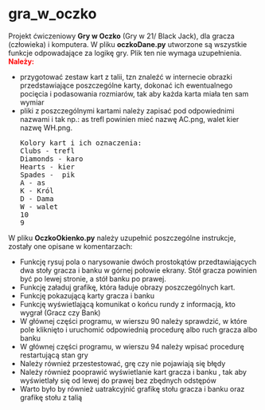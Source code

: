 # gra_w_oczko
Projekt ćwiczeniowy <b>Gry w Oczko</b> (Gry w 21/ Black Jack), dla gracza (człowieka) i komputera.
W pliku <b>oczkoDane.py</b> utworzone są wszystkie funkcje odpowadające za logikę gry. Plik ten nie wymaga uzupełnienia.
<B><font color ="red">Należy:</font> </b>
<ul>
<li>przygotować zestaw kart z talii, tzn znaleźć w internecie obrazki przedstawiające poszczególne karty, dokonać ich ewentualnego pocięcia i podasowania rozmiarów, tak aby każda
karta miała ten sam wymiar</li>
<li>pliki z poszczególnymi kartami należy zapisać pod odpowiednimi nazwami i tak np.: as trefl powinien mieć nazwę AC.png, walet kier nazwę WH.png.
<pre>
Kolory kart i ich oznaczenia:
Clubs - trefl
Diamonds - karo
Hearts - kier
Spades -  pik 
A - as
K - Król
D - Dama
W - walet
10
9
</pre>
</li>
</ul>

W pliku <b>OczkoOkienko.py</b> należy uzupełnić poszczególne instrukcje, zostały one opisane w komentarzach:
<ul>
<li>Funkcję rysuj pola o narysowanie dwóch prostokątów przedtawiających dwa stoły gracza i banku w górnej połowie ekrany.
Stół gracza powinien być po lewej stronie, a stół banku po prawej.</li>
<li>Funkcję załaduj grafikę, która ładuje obrazy poszczególnych kart.</li>
<li>Funkcję pokazującą karty gracza i banku</li>
<li>Funkcję wyświetlającą komunikat o końcu rundy z informacją, kto wygrał (Gracz czy Bank)</li>
<li>W głównej części programu, w wierszu 90 należy sprawdzić, w które pole kliknięto i uruchomić odpowiednią procedurę albo ruch gracza albo banku</li>
<li>W głównej części programu, w wierszu 94 należy wpisać procedurę restartującą stan gry</li>
<li>Należy również przestestować, grę czy nie pojawiają się błędy</li>
<li>Należy również pooprawić wyświetlanie kart gracza i banku , tak aby wyświetlały się od lewej do prawej bez zbędnych odstępów</li>  
<li>Warto było by również uatrakcyjnić grafikę stołu gracza i banku oraz grafikę stołu z talią</li>    
